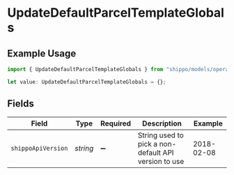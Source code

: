 # UpdateDefaultParcelTemplateGlobals

## Example Usage

```typescript
import { UpdateDefaultParcelTemplateGlobals } from "shippo/models/operations";

let value: UpdateDefaultParcelTemplateGlobals = {};
```

## Fields

| Field                                                | Type                                                 | Required                                             | Description                                          | Example                                              |
| ---------------------------------------------------- | ---------------------------------------------------- | ---------------------------------------------------- | ---------------------------------------------------- | ---------------------------------------------------- |
| `shippoApiVersion`                                   | *string*                                             | :heavy_minus_sign:                                   | String used to pick a non-default API version to use | 2018-02-08                                           |